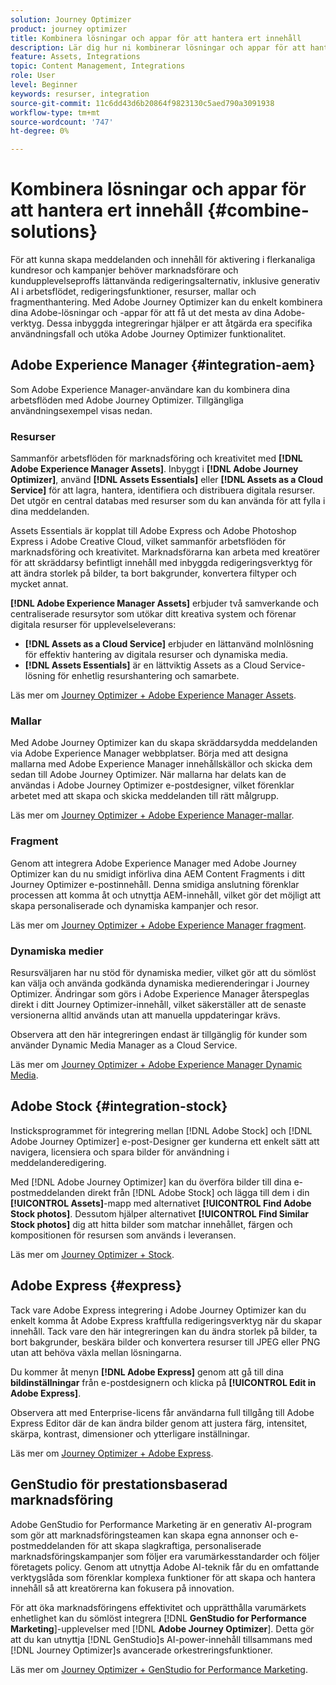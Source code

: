```yaml
---
solution: Journey Optimizer
product: journey optimizer
title: Kombinera lösningar och appar för att hantera ert innehåll
description: Lär dig hur ni kombinerar lösningar och appar för att hantera ert innehåll
feature: Assets, Integrations
topic: Content Management, Integrations
role: User
level: Beginner
keywords: resurser, integration
source-git-commit: 11c6dd43d6b20864f9823130c5aed790a3091938
workflow-type: tm+mt
source-wordcount: '747'
ht-degree: 0%

---
```


# Kombinera lösningar och appar för att hantera ert innehåll {#combine-solutions}

För att kunna skapa meddelanden och innehåll för aktivering i flerkanaliga kundresor och kampanjer behöver marknadsförare och kundupplevelseproffs lättanvända redigeringsalternativ, inklusive generativ AI i arbetsflödet, redigeringsfunktioner, resurser, mallar och fragmenthantering.  Med Adobe Journey Optimizer kan du enkelt kombinera dina Adobe-lösningar och -appar för att få ut det mesta av dina Adobe-verktyg. Dessa inbyggda integreringar hjälper er att åtgärda era specifika användningsfall och utöka Adobe Journey Optimizer funktionalitet.

## Adobe Experience Manager {#integration-aem}

Som Adobe Experience Manager-användare kan du kombinera dina arbetsflöden med Adobe Journey Optimizer. Tillgängliga användningsexempel visas nedan.

### Resurser

Sammanför arbetsflöden för marknadsföring och kreativitet med **[!DNL Adobe Experience Manager Assets]**. Inbyggt i **[!DNL Adobe Journey Optimizer]**, använd **[!DNL Assets Essentials]** eller **[!DNL Assets as a Cloud Service]** för att lagra, hantera, identifiera och distribuera digitala resurser. Det utgör en central databas med resurser som du kan använda för att fylla i dina meddelanden.

Assets Essentials är kopplat till Adobe Express och Adobe Photoshop Express i Adobe Creative Cloud, vilket sammanför arbetsflöden för marknadsföring och kreativitet. Marknadsförarna kan arbeta med kreatörer för att skräddarsy befintligt innehåll med inbyggda redigeringsverktyg för att ändra storlek på bilder, ta bort bakgrunder, konvertera filtyper och mycket annat.

**[!DNL Adobe Experience Manager Assets]** erbjuder två samverkande och centraliserade resursytor som utökar ditt kreativa system och förenar digitala resurser för upplevelseleverans:

* **[!DNL Assets as a Cloud Service]** erbjuder en lättanvänd molnlösning för effektiv hantering av digitala resurser och dynamiska media.
* **[!DNL Assets Essentials]** är en lättviktig Assets as a Cloud Service-lösning för enhetlig resurshantering och samarbete.

Läs mer om [Journey Optimizer + Adobe Experience Manager Assets](../integrations/assets.md).

### Mallar

Med Adobe Journey Optimizer kan du skapa skräddarsydda meddelanden via Adobe Experience Manager webbplatser. Börja med att designa mallarna med Adobe Experience Manager innehållskällor och skicka dem sedan till Adobe Journey Optimizer. När mallarna har delats kan de användas i Adobe Journey Optimizer e-postdesigner, vilket förenklar arbetet med att skapa och skicka meddelanden till rätt målgrupp.

Läs mer om [Journey Optimizer + Adobe Experience Manager-mallar](../integrations/aem-templates.md).

### Fragment

Genom att integrera Adobe Experience Manager med Adobe Journey Optimizer kan du nu smidigt införliva dina AEM Content Fragments i ditt Journey Optimizer e-postinnehåll. Denna smidiga anslutning förenklar processen att komma åt och utnyttja AEM-innehåll, vilket gör det möjligt att skapa personaliserade och dynamiska kampanjer och resor.

Läs mer om [Journey Optimizer + Adobe Experience Manager fragment](../integrations/aem-fragments.md).

### Dynamiska medier

Resursväljaren har nu stöd för dynamiska medier, vilket gör att du sömlöst kan välja och använda godkända dynamiska medierenderingar i Journey Optimizer. Ändringar som görs i Adobe Experience Manager återspeglas direkt i ditt Journey Optimizer-innehåll, vilket säkerställer att de senaste versionerna alltid används utan att manuella uppdateringar krävs.

Observera att den här integreringen endast är tillgänglig för kunder som använder Dynamic Media Manager as a Cloud Service.

Läs mer om [Journey Optimizer + Adobe Experience Manager Dynamic Media](../integrations/aem-dynamic.md).


## Adobe Stock {#integration-stock}

Insticksprogrammet för integrering mellan [!DNL Adobe Stock] och [!DNL Adobe Journey Optimizer] e-post-Designer ger kunderna ett enkelt sätt att navigera, licensiera och spara bilder för användning i meddelanderedigering.

Med [!DNL Adobe Journey Optimizer] kan du överföra bilder till dina e-postmeddelanden direkt från [!DNL Adobe Stock] och lägga till dem i din **[!UICONTROL Assets]**-mapp med alternativet **[!UICONTROL Find Adobe Stock photos]**. Dessutom hjälper alternativet **[!UICONTROL Find Similar Stock photos]** dig att hitta bilder som matchar innehållet, färgen och kompositionen för resursen som används i leveransen.

Läs mer om [Journey Optimizer + Stock](../integrations/stock.md).

## Adobe Express {#express}

Tack vare Adobe Express integrering i Adobe Journey Optimizer kan du enkelt komma åt Adobe Express kraftfulla redigeringsverktyg när du skapar innehåll. Tack vare den här integreringen kan du ändra storlek på bilder, ta bort bakgrunder, beskära bilder och konvertera resurser till JPEG eller PNG utan att behöva växla mellan lösningarna.

Du kommer åt menyn **[!DNL Adobe Express]** genom att gå till dina **bildinställningar** från e-postdesignern och klicka på **[!UICONTROL Edit in Adobe Express]**.

Observera att med Enterprise-licens får användarna full tillgång till Adobe Express Editor där de kan ändra bilder genom att justera färg, intensitet, skärpa, kontrast, dimensioner och ytterligare inställningar.

Läs mer om [Journey Optimizer + Adobe Express](../integrations/express.md).

## GenStudio för prestationsbaserad marknadsföring

Adobe GenStudio for Performance Marketing är en generativ AI-program som gör att marknadsföringsteamen kan skapa egna annonser och e-postmeddelanden för att skapa slagkraftiga, personaliserade marknadsföringskampanjer som följer era varumärkesstandarder och följer företagets policy. Genom att utnyttja Adobe AI-teknik får du en omfattande verktygslåda som förenklar komplexa funktioner för att skapa och hantera innehåll så att kreatörerna kan fokusera på innovation.

För att öka marknadsföringens effektivitet och upprätthålla varumärkets enhetlighet kan du sömlöst integrera [!DNL **GenStudio for Performance Marketing**]-upplevelser med [!DNL **Adobe Journey Optimizer**]. Detta gör att du kan utnyttja [!DNL GenStudio]s AI-power-innehåll tillsammans med [!DNL Journey Optimizer]s avancerade orkestreringsfunktioner.

Läs mer om [Journey Optimizer + GenStudio for Performance Marketing](../integrations/genstudio.md).
